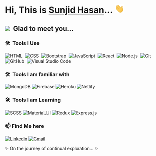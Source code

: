  

# Hi,  This is [Sunjid Hasan](https://sunjid-hasan.web.app/)... <img src="https://raw.githubusercontent.com/ABSphreak/ABSphreak/master/gifs/Hi.gif" width="30px">
 
## <img src="https://media.giphy.com/media/iY8CRBdQXODJSCERIr/giphy.gif" width="30px">&nbsp;  Glad to meet you... 

### 🛠 &nbsp;Tools I Use

![HTML](https://img.shields.io/badge/-HTML-05122A?style=flat&logo=HTML5)&nbsp;
![CSS](https://img.shields.io/badge/-CSS-05122A?style=flat&logo=CSS3&logoColor=1572B6)&nbsp;
![Bootstrap](https://img.shields.io/badge/-Bootstrap-05122A?style=flat&logo=bootstrap&logoColor=563D7C)&nbsp;
![JavaScript](https://img.shields.io/badge/-JavaScript-05122A?style=flat&logo=javascript)&nbsp;
![React](https://img.shields.io/badge/-React-05122A?style=flat&logo=react)&nbsp;
![Node.js](https://img.shields.io/badge/-Node.js-05122A?style=flat&logo=node.js)&nbsp;
![Git](https://img.shields.io/badge/-Git-05122A?style=flat&logo=git)&nbsp;
![GitHub](https://img.shields.io/badge/-GitHub-05122A?style=flat&logo=github)&nbsp;
![Visual Studio Code](https://img.shields.io/badge/-Visual%20Studio%20Code-05122A?style=flat&logo=visual-studio-code&logoColor=007ACC)&nbsp;

### 🛠 &nbsp;Tools I am familiar with

![MongoDB](https://img.shields.io/badge/-MongoDB-05122A?style=flat-square&logo=mongodb)
![Firebase](https://img.shields.io/badge/-Firebase-05122A?style=flat-square&logo=Firebase)
![Heroku](https://img.shields.io/badge/-Heroku-05122A?style=flat-square&logo=heroku)
![Netlify](https://img.shields.io/badge/-Netlify-05122A?style=flat-square&logo=netlify)

### 🛠 &nbsp;Tools I am Learning
![SCSS](https://img.shields.io/badge/-SCSS-05122A?style=flat-square&logo=SASS)
![Material_UI](https://img.shields.io/badge/-Material_UI-05122A?style=flat-square&logo=material-ui)
![Redux](https://img.shields.io/badge/-Redux-05122A?style=flat-square&logo=Redux)
![Express.js](https://img.shields.io/badge/-Express-05122A?style=flat-square&logo=expressjs)


### 📫 Find Me here
[![Linkedin](https://img.shields.io/badge/-LinkedIn-05122A?style=flat&logo=Linkedin&logoColor=blue)](https://www.linkedin.com/in/sunjid-in/)
[![Gmail](https://img.shields.io/badge/-Gmail-05122A?style=flat&logo=Gmail&logoColor=red)](mailto:sunjid.info@gmail.com)


 ✨ On the journey of continual exploration... ✨ 
